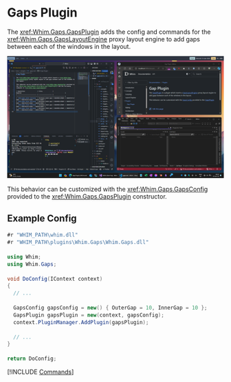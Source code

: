 # Gaps Plugin

The <xref:Whim.Gaps.GapsPlugin> adds the config and commands for the <xref:Whim.Gaps.GapsLayoutEngine> proxy layout engine to add gaps between each of the windows in the layout.

![Gaps plugin demo](../../images/gaps-demo.png)

This behavior can be customized with the <xref:Whim.Gaps.GapsConfig> provided to the <xref:Whim.Gaps.GapsPlugin> constructor.

## Example Config

```csharp
#r "WHIM_PATH\whim.dll"
#r "WHIM_PATH\plugins\Whim.Gaps\Whim.Gaps.dll"

using Whim;
using Whim.Gaps;

void DoConfig(IContext context)
{
  // ...

  GapsConfig gapsConfig = new() { OuterGap = 10, InnerGap = 10 };
  GapsPlugin gapsPlugin = new(context, gapsConfig);
  context.PluginManager.AddPlugin(gapsPlugin);

  // ...
}

return DoConfig;
```

[!INCLUDE [Commands](../../_common/plugins/gaps.md)]
